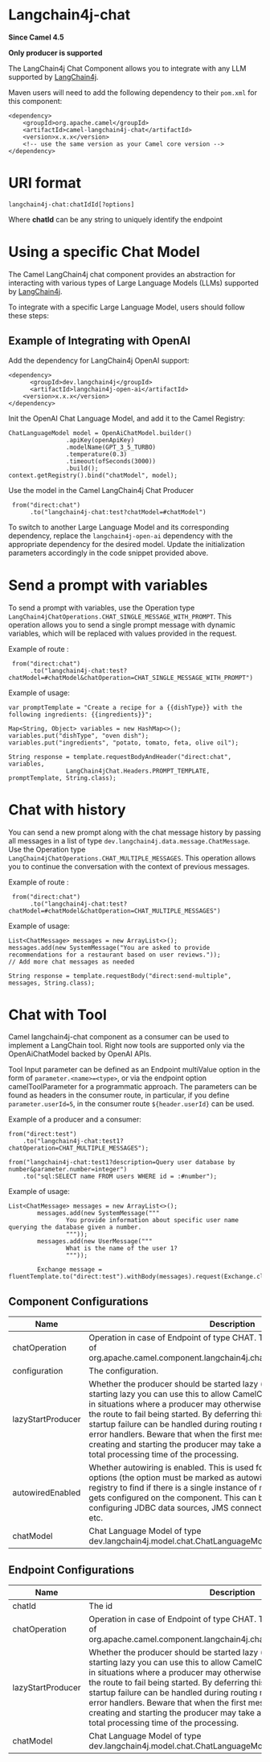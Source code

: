 # Langchain4j-chat

**Since Camel 4.5**

**Only producer is supported**

The LangChain4j Chat Component allows you to integrate with any LLM
supported by [LangChain4j](https://github.com/langchain4j/langchain4j).

Maven users will need to add the following dependency to their `pom.xml`
for this component:

    <dependency>
        <groupId>org.apache.camel</groupId>
        <artifactId>camel-langchain4j-chat</artifactId>
        <version>x.x.x</version>
        <!-- use the same version as your Camel core version -->
    </dependency>

# URI format

    langchain4j-chat:chatIdId[?options]

Where **chatId** can be any string to uniquely identify the endpoint

# Using a specific Chat Model

The Camel LangChain4j chat component provides an abstraction for
interacting with various types of Large Language Models (LLMs) supported
by [LangChain4j](https://github.com/langchain4j/langchain4j).

To integrate with a specific Large Language Model, users should follow
these steps:

## Example of Integrating with OpenAI

Add the dependency for LangChain4j OpenAI support:

    <dependency>
          <groupId>dev.langchain4j</groupId>
          <artifactId>langchain4j-open-ai</artifactId>
        <version>x.x.x</version>
    </dependency>

Init the OpenAI Chat Language Model, and add it to the Camel Registry:

    ChatLanguageModel model = OpenAiChatModel.builder()
                    .apiKey(openApiKey)
                    .modelName(GPT_3_5_TURBO)
                    .temperature(0.3)
                    .timeout(ofSeconds(3000))
                    .build();
    context.getRegistry().bind("chatModel", model);

Use the model in the Camel LangChain4j Chat Producer

     from("direct:chat")
          .to("langchain4j-chat:test?chatModel=#chatModel")

To switch to another Large Language Model and its corresponding
dependency, replace the `langchain4j-open-ai` dependency with the
appropriate dependency for the desired model. Update the initialization
parameters accordingly in the code snippet provided above.

# Send a prompt with variables

To send a prompt with variables, use the Operation type
`LangChain4jChatOperations.CHAT_SINGLE_MESSAGE_WITH_PROMPT`. This
operation allows you to send a single prompt message with dynamic
variables, which will be replaced with values provided in the request.

Example of route :

     from("direct:chat")
          .to("langchain4j-chat:test?chatModel=#chatModel&chatOperation=CHAT_SINGLE_MESSAGE_WITH_PROMPT")

Example of usage:

    var promptTemplate = "Create a recipe for a {{dishType}} with the following ingredients: {{ingredients}}";
    
    Map<String, Object> variables = new HashMap<>();
    variables.put("dishType", "oven dish");
    variables.put("ingredients", "potato, tomato, feta, olive oil");
    
    String response = template.requestBodyAndHeader("direct:chat", variables,
                    LangChain4jChat.Headers.PROMPT_TEMPLATE, promptTemplate, String.class);

# Chat with history

You can send a new prompt along with the chat message history by passing
all messages in a list of type
`dev.langchain4j.data.message.ChatMessage`. Use the Operation type
`LangChain4jChatOperations.CHAT_MULTIPLE_MESSAGES`. This operation
allows you to continue the conversation with the context of previous
messages.

Example of route :

     from("direct:chat")
          .to("langchain4j-chat:test?chatModel=#chatModel&chatOperation=CHAT_MULTIPLE_MESSAGES")

Example of usage:

    List<ChatMessage> messages = new ArrayList<>();
    messages.add(new SystemMessage("You are asked to provide recommendations for a restaurant based on user reviews."));
    // Add more chat messages as needed
    
    String response = template.requestBody("direct:send-multiple", messages, String.class);

# Chat with Tool

Camel langchain4j-chat component as a consumer can be used to implement
a LangChain tool. Right now tools are supported only via the
OpenAiChatModel backed by OpenAI APIs.

Tool Input parameter can be defined as an Endpoint multiValue option in
the form of `parameter.<name>=<type>`, or via the endpoint option
camelToolParameter for a programmatic approach. The parameters can be
found as headers in the consumer route, in particular, if you define
`parameter.userId=5`, in the consumer route `${header.userId}` can be
used.

Example of a producer and a consumer:

    from("direct:test")
        .to("langchain4j-chat:test1?chatOperation=CHAT_MULTIPLE_MESSAGES");
    
    from("langchain4j-chat:test1?description=Query user database by number&parameter.number=integer")
        .to("sql:SELECT name FROM users WHERE id = :#number");

Example of usage:

    List<ChatMessage> messages = new ArrayList<>();
            messages.add(new SystemMessage("""
                    You provide information about specific user name querying the database given a number.
                    """));
            messages.add(new UserMessage("""
                    What is the name of the user 1?
                    """));
    
            Exchange message = fluentTemplate.to("direct:test").withBody(messages).request(Exchange.class);

## Component Configurations

  
|Name|Description|Default|Type|
|---|---|---|---|
|chatOperation|Operation in case of Endpoint of type CHAT. The value is one of the values of org.apache.camel.component.langchain4j.chat.LangChain4jChatOperations|CHAT\_SINGLE\_MESSAGE|object|
|configuration|The configuration.||object|
|lazyStartProducer|Whether the producer should be started lazy (on the first message). By starting lazy you can use this to allow CamelContext and routes to startup in situations where a producer may otherwise fail during starting and cause the route to fail being started. By deferring this startup to be lazy then the startup failure can be handled during routing messages via Camel's routing error handlers. Beware that when the first message is processed then creating and starting the producer may take a little time and prolong the total processing time of the processing.|false|boolean|
|autowiredEnabled|Whether autowiring is enabled. This is used for automatic autowiring options (the option must be marked as autowired) by looking up in the registry to find if there is a single instance of matching type, which then gets configured on the component. This can be used for automatic configuring JDBC data sources, JMS connection factories, AWS Clients, etc.|true|boolean|
|chatModel|Chat Language Model of type dev.langchain4j.model.chat.ChatLanguageModel||object|

## Endpoint Configurations

  
|Name|Description|Default|Type|
|---|---|---|---|
|chatId|The id||string|
|chatOperation|Operation in case of Endpoint of type CHAT. The value is one of the values of org.apache.camel.component.langchain4j.chat.LangChain4jChatOperations|CHAT\_SINGLE\_MESSAGE|object|
|lazyStartProducer|Whether the producer should be started lazy (on the first message). By starting lazy you can use this to allow CamelContext and routes to startup in situations where a producer may otherwise fail during starting and cause the route to fail being started. By deferring this startup to be lazy then the startup failure can be handled during routing messages via Camel's routing error handlers. Beware that when the first message is processed then creating and starting the producer may take a little time and prolong the total processing time of the processing.|false|boolean|
|chatModel|Chat Language Model of type dev.langchain4j.model.chat.ChatLanguageModel||object|
